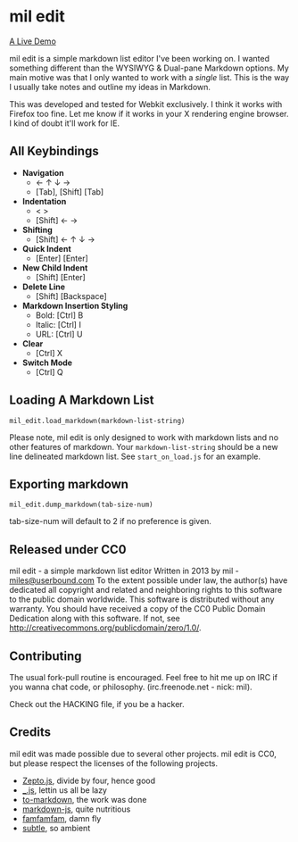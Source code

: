 mil edit
========
[A Live Demo](http://userbound.com/ui/mil-edit)

mil edit is a simple markdown list editor I've been working on. I wanted something different than the WYSIWYG & Dual-pane Markdown options. My main motive was that I only wanted to work with a *single* list.  This is the way I usually take notes and outline my ideas in Markdown.

This was developed and tested for Webkit exclusively. I think it works with Firefox too fine. Let me know if it works in your X rendering engine browser. I kind of doubt it'll work for IE.

All Keybindings
---------------
- **Navigation**
    * &larr; &uarr; &darr; &rarr;
    * [Tab], [Shift] [Tab]
- **Indentation**
    * < >
    * [Shift] &larr; &rarr; 
- **Shifting**
    * [Shift] &larr; &uarr; &darr; &rarr;
- **Quick Indent**
    * [Enter] [Enter]
- **New Child Indent**
    * [Shift] [Enter]
- **Delete Line**
    * [Shift] [Backspace]
- **Markdown Insertion Styling**
    * Bold: [Ctrl] B
    * Italic: [Ctrl] I
    * URL: [Ctrl] U
- **Clear**
    * [Ctrl] X
- **Switch Mode**
    * [Ctrl] Q

Loading A Markdown List
---------------------------------
`mil_edit.load_markdown(markdown-list-string)`

Please note, mil edit is only designed to work with markdown lists and no other features of markdown. Your `markdown-list-string` should be a new line delineated markdown list. See `start_on_load.js` for an example.

Exporting markdown
------------------
`mil_edit.dump_markdown(tab-size-num)`

tab-size-num will default to 2 if no preference is given.

Released under CC0
------------------
mil edit - a simple markdown list editor
Written in 2013 by mil - miles@userbound.com
To the extent possible under law, the author(s) have dedicated all copyright and related and neighboring rights to this software to the public domain worldwide. This software is distributed without any warranty.
You should have received a copy of the CC0 Public Domain Dedication along with this software. If not, see <http://creativecommons.org/publicdomain/zero/1.0/>.

Contributing
------------
The usual fork-pull routine is encouraged. Feel free to hit me up on IRC if you wanna chat code, or philosophy. (irc.freenode.net - nick: mil).

Check out the HACKING file, if you be a hacker.

Credits
-------
mil edit was made possible due to several other projects. mil edit is CC0, but please respect the licenses of the following projects.
- [Zepto.js](http://zeptojs.com), divide by four, hence good
- [_.js](http://underscorejs.org), lettin us all be lazy
- [to-markdown](http://github.com/domchristie/to-markdown), the work was done
- [markdown-js](http://github.com/evilstreak/markdown-js), quite nutritious 
- [famfamfam](http://famfamfam.com/lab/icons/silk), damn fly
- [subtle](http://subtlepatterns.com), so ambient
